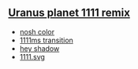 ## [Uranus planet 1111 remix](https://p9e.page/uranus)

* [nosh color](https://s9a.page/nosh)
* [1111ms transition](page.css)
* [hey shadow](punk.css)
* [1111.svg](https://webmural.com/1111/1111.svg)
